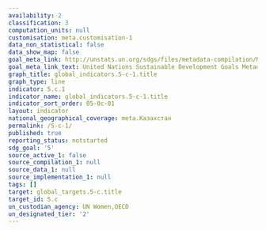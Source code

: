 ```yaml
---
availability: 2
classification: 3
computation_units: null
customisation: meta.customisation-1
data_non_statistical: false
data_show_map: false
goal_meta_link: http://unstats.un.org/sdgs/files/metadata-compilation/Metadata-Goal-5.pdf
goal_meta_link_text: United Nations Sustainable Development Goals Metadata (pdf 634kB)
graph_title: global_indicators.5-c-1.title
graph_type: line
indicator: 5.c.1
indicator_name: global_indicators.5-c-1.title
indicator_sort_order: 05-0c-01
layout: indicator
national_geographical_coverage: meta.Казахстан
permalink: /5-c-1/
published: true
reporting_status: notstarted
sdg_goal: '5'
source_active_1: false
source_compilation_1: null
source_data_1: null
source_implementation_1: null
tags: []
target: global_targets.5-c.title
target_id: 5.c
un_custodian_agency: UN Women,OECD
un_designated_tier: '2'
---
```

